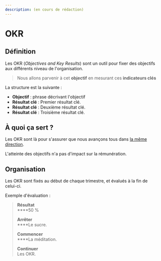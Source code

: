 ```yaml
---
description: (en cours de rédaction)
---
```


# OKR

## Définition

Les OKR (_Objectives and Key Results_) sont un outil pour fixer des objectifs aux différents niveau de l'organisation.

> Nous allons parvenir à cet **objectif** en mesurant ces **indicateurs clés**

La structure est la suivante :

* **Objectif** : phrase décrivant l'objectif
* **Résultat clé** : Premier résultat clé.
* **Résultat clé** : Deuxième résultat clé.
* **Résultat clé** : Troisième résultat clé.

## À quoi ça sert ?

Les OKR sont là pour s'assurer que nous avançons tous dans [la même direction](../vision-mission-valeurs.md).

L'atteinte des objectifs n'a pas d'impact sur la rémunération.

## Organisation

Les OKR sont fixés au début de chaque trimestre, et évalués à la fin de celui-ci.

Exemple d'évaluation :

> **Résultat**\
> ****50 %
>
> **Arrêter**\
> ****Le sucre.
>
> **Commencer**\
> ****La méditation.
>
> **Continuer** \
> Les OKR.

